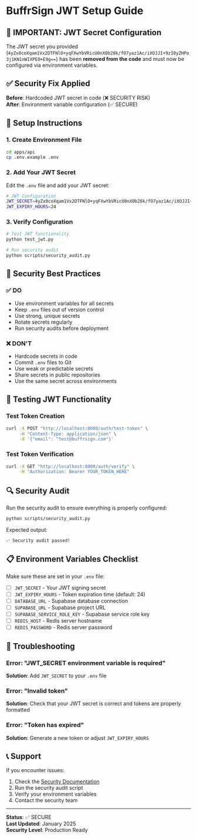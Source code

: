# BuffrSign JWT Setup Guide

## 🚨 IMPORTANT: JWT Secret Configuration

The JWT secret you provided (`4yZx0coXqam1Vx2DTFNlO+yqFXwYbVRicU0nXOb28k/fO7yaz1Ac/iXOJJI+9zI0yZHPo3j1KN1nWIXPEO+E9g==`) has been **removed from the code** and must now be configured via environment variables.

## ✅ Security Fix Applied

**Before**: Hardcoded JWT secret in code (❌ SECURITY RISK)  
**After**: Environment variable configuration (✅ SECURE)

## 🔧 Setup Instructions

### 1. Create Environment File
```bash
cd apps/api
cp .env.example .env
```

### 2. Add Your JWT Secret
Edit the `.env` file and add your JWT secret:
```bash
# JWT Configuration
JWT_SECRET=4yZx0coXqam1Vx2DTFNlO+yqFXwYbVRicU0nXOb28k/fO7yaz1Ac/iXOJJI+9zI0yZHPo3j1KN1nWIXPEO+E9g==
JWT_EXPIRY_HOURS=24
```

### 3. Verify Configuration
```bash
# Test JWT functionality
python test_jwt.py

# Run security audit
python scripts/security_audit.py
```

## 🔐 Security Best Practices

### ✅ DO
- Use environment variables for all secrets
- Keep `.env` files out of version control
- Use strong, unique secrets
- Rotate secrets regularly
- Run security audits before deployment

### ❌ DON'T
- Hardcode secrets in code
- Commit `.env` files to Git
- Use weak or predictable secrets
- Share secrets in public repositories
- Use the same secret across environments

## 🧪 Testing JWT Functionality

### Test Token Creation
```bash
curl -X POST "http://localhost:8000/auth/test-token" \
     -H "Content-Type: application/json" \
     -d '{"email": "test@buffrsign.com"}'
```

### Test Token Verification
```bash
curl -X GET "http://localhost:8000/auth/verify" \
     -H "Authorization: Bearer YOUR_TOKEN_HERE"
```

## 🔍 Security Audit

Run the security audit to ensure everything is properly configured:

```bash
python scripts/security_audit.py
```

Expected output:
```
✅ Security audit passed!
```

## 📋 Environment Variables Checklist

Make sure these are set in your `.env` file:

- [ ] `JWT_SECRET` - Your JWT signing secret
- [ ] `JWT_EXPIRY_HOURS` - Token expiration time (default: 24)
- [ ] `DATABASE_URL` - Supabase database connection
- [ ] `SUPABASE_URL` - Supabase project URL
- [ ] `SUPABASE_SERVICE_ROLE_KEY` - Supabase service role key
- [ ] `REDIS_HOST` - Redis server hostname
- [ ] `REDIS_PASSWORD` - Redis server password

## 🚨 Troubleshooting

### Error: "JWT_SECRET environment variable is required"
**Solution**: Add `JWT_SECRET` to your `.env` file

### Error: "Invalid token"
**Solution**: Check that your JWT secret is correct and tokens are properly formatted

### Error: "Token has expired"
**Solution**: Generate a new token or adjust `JWT_EXPIRY_HOURS`

## 📞 Support

If you encounter issues:
1. Check the [Security Documentation](SECURITY.md)
2. Run the security audit script
3. Verify your environment variables
4. Contact the security team

---

**Status**: ✅ SECURE  
**Last Updated**: January 2025  
**Security Level**: Production Ready
